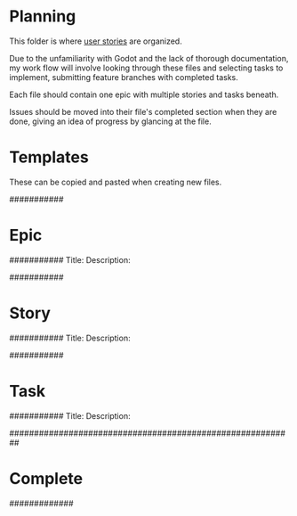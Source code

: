 # Planning

This folder is where [user stories](https://en.wikipedia.org/wiki/User_story) are organized.

Due to the unfamiliarity with Godot and the lack of thorough documentation, my work flow will involve looking through these files and selecting tasks to implement, submitting feature branches with completed tasks.

Each file should contain one epic with multiple stories and tasks beneath.

Issues should be moved into their file's completed section when they are done, giving
an idea of progress by glancing at the file.

# Templates

These can be copied and pasted when creating new files.

###########
#  Epic   #
###########
Title:
Description:

###########
#  Story  #
###########
Title: 
Description:

###########
#  Task   #
###########
Title:
Description:


##########################################################
# Complete  #
#############
